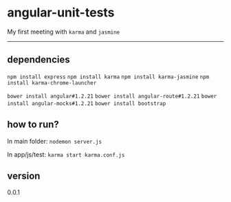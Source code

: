 # angular-unit-tests
My first meeting with `karma` and `jasmine`

---

## dependencies
`npm install express`
`npm install karma`
`npm install karma-jasmine`
`npm install karma-chrome-launcher`

`bower install angular#1.2.21`
`bower install angular-route#1.2.21`
`bower install angular-mocks#1.2.21`
`bower install bootstrap`

## how to run?
In main folder: `nodemon server.js`

In app/js/test: `karma start karma.conf.js`

## version
0.0.1


